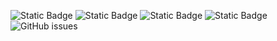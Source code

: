 ![Static Badge](https://img.shields.io/badge/blacklists-60-000000) ![Static Badge](https://img.shields.io/badge/blacklisted-2612407-cc0000) ![Static Badge](https://img.shields.io/badge/whitelisted-2244-00CC00) ![Static Badge](https://img.shields.io/badge/streaming_blacklist-28107-000000) ![GitHub issues](https://img.shields.io/github/issues/fabriziosalmi/blacklists)

